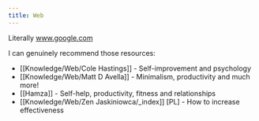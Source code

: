 ```yaml
---
title: Web
---
```


Literally www.google.com

I can genuinely recommend those resources:
- [[Knowledge/Web/Cole Hastings]] - Self-improvement and psychology
- [[Knowledge/Web/Matt D Avella]] - Minimalism, productivity and much more!
- [[Hamza]] - Self-help, productivity, fitness and relationships
- [[Knowledge/Web/Zen Jaskiniowca/_index]] [PL] - How to increase effectiveness